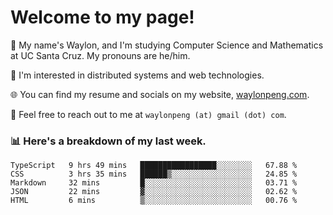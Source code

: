 # Welcome to my page! 

👋 My name's Waylon, and I'm studying Computer Science and Mathematics at UC Santa Cruz. My pronouns are he/him. 

💭 I'm interested in distributed systems and web technologies.

🌐 You can find my resume and socials on my website, [waylonpeng.com](https://www.waylonpeng.com).

📧 Feel free to reach out to me at `waylonpeng (at) gmail (dot) com`.

### 📊 Here's a breakdown of my last week.

<!--START_SECTION:waka-->
```text
TypeScript   9 hrs 49 mins   █████████████████░░░░░░░░   67.88 % 
CSS          3 hrs 35 mins   ██████▒░░░░░░░░░░░░░░░░░░   24.85 % 
Markdown     32 mins         █░░░░░░░░░░░░░░░░░░░░░░░░   03.71 % 
JSON         22 mins         ▓░░░░░░░░░░░░░░░░░░░░░░░░   02.62 % 
HTML         6 mins          ▒░░░░░░░░░░░░░░░░░░░░░░░░   00.76 % 
```
<!--END_SECTION:waka-->

